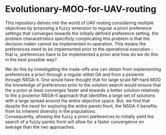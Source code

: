 # Evolutionary-MOO-for-UAV-routing
This repository delves into the world of UAV routing considering multiple objectives by proposing a fuzzy extension to regular a priori preference settings that converges towards the initially defined preference setting. 
the problem characetristics specificly complicating this problem is that the decision maker cannot be implemented in-operation. This means the preferences need to be implemented prior to the operational execution - that is, preferences have to be implemented a priori and how do we do this in the best possible way?

We do this by investigating the trade-offs one can obtain from implementing preferences a priori through a regular elitist GA and from a posterior through NSGA-II. 
One would have thought that for large scale NP-hard MOO the knowledge of preferences prior to the solution search would ensure that the a priori at least converges faster and towards a better solution relatively to the a posterior NSGA-II approach that identifies a large set of solutions with a large spread around the entire objective space. 
But, we find that despite the need for exploring the entire pareto front, the NSGA-II benefits from its inherent diversity in the populations.  
Consequently, allowing the fuzzy a priori preferences to initially yield the search of a fuzzy pareto front will allow for a faster convergence on average than the two approaches. 
